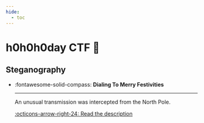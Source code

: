 ```yaml
---
hide:
  - toc
---
```


# h0h0h0day CTF :santa:

## Steganography

<div class="grid cards" markdown>

-   :fontawesome-solid-compass: __Dialing To Merry Festivities__

    ---

    An unusual transmission was intercepted from the North Pole.

    [:octicons-arrow-right-24: Read the description](dialing-to-merry-festivities/README.md)

</div>
